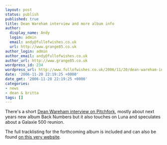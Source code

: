```yaml
---
layout: post
status: publish
published: true
title: Dean Wareham interview and more album info
author:
  display_name: Andy
  login: admin
  email: andy@fullofwishes.co.uk
  url: http://www.grange85.co.uk
author_login: admin
author_email: andy@fullofwishes.co.uk
author_url: http://www.grange85.co.uk
wordpress_id: 234
wordpress_url: http://www.fullofwishes.co.uk/2006/11/20/dean-wareham-interview-and-more-album-info/
date: '2006-11-20 22:19:25 +0000'
date_gmt: '2006-11-20 22:19:25 +0000'
categories:
- news
- dean & britta
tags: []
---
```

<p>There's a short <a href="http://web.archive.org/web/20080706170127/http://www.pitchforkmedia.com/article/news/39777/Dean_Wareham_Talks_Dean_and_Britta_Album_Galaxie_50">Dean Wareham interview on Pitchfork</a>, mostly about next years new album Back Numbers but it also touches on Luna and speculates about a Galaxie 500 reunion.</p>
<p>The full tracklisting for the forthcoming album is included and can also be found <a href="/database/release/back-numbers/">on this very website</a>.</p>
